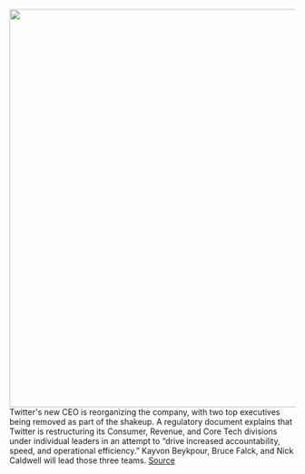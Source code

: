<img src='https://cdn.vox-cdn.com/thumbor/LsPrFX7In_3At08bbb0uM9jGY1c=/0x0:2040x1360/1200x800/filters:focal(857x517:1183x843)/cdn.vox-cdn.com/uploads/chorus_image/image/70225765/acastro_180827_1777_0002.0.jpg' width='700px' /><br/>
Twitter's new CEO is reorganizing the company, with two top executives being removed as part of the shakeup. A regulatory document explains that Twitter is restructuring its Consumer, Revenue, and Core Tech divisions under individual leaders in an attempt to “drive increased accountability, speed, and operational efficiency.” Kayvon Beykpour, Bruce Falck, and Nick Caldwell will lead those three teams.
<a href='https://www.theverge.com/2021/12/3/22816362/twitter-reoganization-consumer-revenue-tech-dantley-davis-parag-agrawal'> Source <a/>